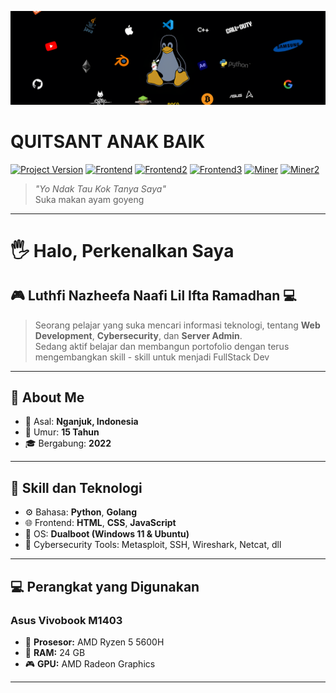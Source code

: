 [![header][header-url]][header-link]

# QUITSANT ANAK BAIK
[![Project Version][version-image]][version-url]
[![Frontend][Frontend-image]][Frontend-url]
[![Frontend2][Frontend-image2]][Frontend-url2]
[![Frontend3][Frontend-image3]][Frontend-url3]
[![Miner][Miner-image]][Miner-url]
[![Miner2][Miner-image2]][Miner-url2]

> *"Yo Ndak Tau Kok Tanya Saya"*  
> Suka makan ayam goyeng

---

# 🖐️ Halo, Perkenalkan Saya
## 🎮 **Luthfi Nazheefa Naafi Lil Ifta Ramadhan** 💻

> Seorang pelajar yang suka mencari informasi teknologi, tentang **Web Development**, **Cybersecurity**, dan **Server Admin**.  
> Sedang aktif belajar dan membangun portofolio dengan terus mengembangkan skill - skill untuk menjadi FullStack Dev

---

## 🏫 About Me

- 📍 Asal: **Nganjuk, Indonesia**
- 🍃 Umur: **15 Tahun**
- 🎓 Bergabung: **2022**

---

## 🚀 Skill dan Teknologi

- ⚙️ Bahasa: **Python**, **Golang**
- 🌐 Frontend: **HTML**, **CSS**, **JavaScript**
- 🐧 OS: **Dualboot (Windows 11 & Ubuntu)**
- 🔐 Cybersecurity Tools: Metasploit, SSH, Wireshark, Netcat, dll

---

## 💻 Perangkat yang Digunakan

  ### **Asus Vivobook M1403**
- 🧠 **Prosesor:** AMD Ryzen 5 5600H  
- 🧠 **RAM:** 24 GB  
- 🎮 **GPU:** AMD Radeon Graphics

---

<!-- Markdown link & img dfn's -->

[header-url]: Header.png
[header-link]: https://github.com/Quitsant/myStyle.git

[version-image]: https://img.shields.io/badge/Version-6.25-brightgreen?style=for-the-badge&logo=appveyor
[version-url]: https://img.shields.io/badge/version-6.25-green

[Frontend-image]: https://img.shields.io/badge/Frontend-Html-orange?style=for-the-badge
[Frontend-url]: https://img.shields.io/badge/Frontend-Html-blue?style=for-the-badge

[Frontend-image2]: https://img.shields.io/badge/Frontend-CSS-blue?style=for-the-badge
[Frontend-url2]: https://img.shields.io/badge/Frontend-CSS-blue?style=for-the-badge

[Frontend-image3]: https://img.shields.io/badge/Frontend-JavaScript-yellow?style=for-the-badge
[Frontend-url3]: https://img.shields.io/badge/Frontend-JavaScript-yellow?style=for-the-badge

[Miner-image]: https://img.shields.io/badge/Learn-Python-blue?style=for-the-badge
[Miner-url]: https://img.shields.io/badge/Frontend-JavaScript-yellow?style=for-the-badge

[Miner-image2]: https://img.shields.io/badge/Learn-Golang-blue?style=for-the-badge
[Miner-url2]: https://img.shields.io/badge/Frontend-JavaScript-yellow?style=for-the-badge
